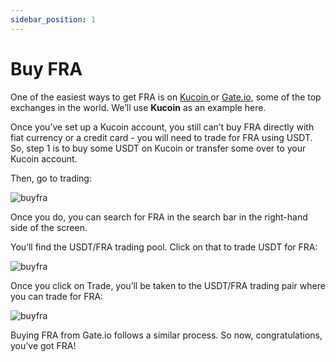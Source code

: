 ```yaml
---
sidebar_position: 1
---
```


# Buy FRA

One of the easiest ways to get FRA is on <a href="https://www.kucoin.com/">Kucoin </a>or <a href="https://gate.io/">Gate.io</a>, some of the top exchanges in the world. We’ll use <b>Kucoin</b> as an example here.

Once you’ve set up a Kucoin account, you still can’t buy FRA directly with fiat currency or a credit card - you will need to trade for FRA using USDT. So, step 1 is to buy some USDT on Kucoin or transfer some over to your Kucoin account.

Then, go to trading:

![buyfra](/img/guides/get-fra/buyfra-01.png)

Once you do, you can search for FRA in the search bar in the right-hand side of the screen.

You’ll find the USDT/FRA trading pool. Click on that to trade USDT for FRA:

![buyfra](/img/guides/get-fra/buyfra-02.png)

Once you click on Trade, you’ll be taken to the USDT/FRA trading pair where you can trade for FRA:

![buyfra](/img/guides/get-fra/buyfra-03.jpeg)

Buying FRA from Gate.io follows a similar process. So now, congratulations, you’ve got FRA!
